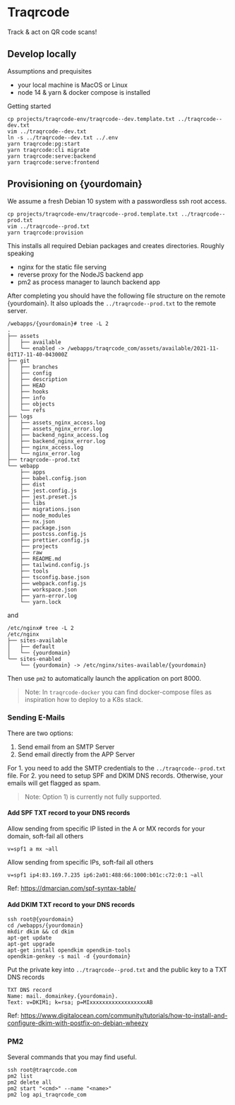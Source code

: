 # Traqrcode

Track & act on QR code scans!

## Develop locally

Assumptions and prequisites
- your local machine is MacOS or Linux
- node 14 & yarn & docker compose is installed

Getting started
```shell
cp projects/traqrcode-env/traqrcode--dev.template.txt ../traqrcode--dev.txt
vim ../traqrcode--dev.txt
ln -s ../traqrcode--dev.txt ../.env
yarn traqrcode:pg:start
yarn traqrcode:cli migrate
yarn traqrcode:serve:backend
yarn traqrcode:serve:frontend
```

## Provisioning on {yourdomain}

We assume a fresh Debian 10 system with a passwordless ssh root access.

```shell
cp projects/traqrcode-env/traqrcode--prod.template.txt ../traqrcode--prod.txt
vim ../traqrcode--prod.txt
yarn traqrcode:provision
```

This installs all required Debian packages and creates directories. Roughly speaking

- nginx for the static file serving
- reverse proxy for the NodeJS backend app
- pm2 as process manager to launch backend app

After completing you should have the following file structure on the remote {yourdomain}.
It also uploads the `../traqrcode--prod.txt` to the remote server.

```
/webapps/{yourdomain}# tree -L 2
.
├── assets
│   ├── available
│   └── enabled -> /webapps/traqrcode_com/assets/available/2021-11-01T17-11-40-043000Z
├── git
│   ├── branches
│   ├── config
│   ├── description
│   ├── HEAD
│   ├── hooks
│   ├── info
│   ├── objects
│   └── refs
├── logs
│   ├── assets_nginx_access.log
│   ├── assets_nginx_error.log
│   ├── backend_nginx_access.log
│   ├── backend_nginx_error.log
│   ├── nginx_access.log
│   └── nginx_error.log
├── traqrcode--prod.txt
└── webapp
    ├── apps
    ├── babel.config.json
    ├── dist
    ├── jest.config.js
    ├── jest.preset.js
    ├── libs
    ├── migrations.json
    ├── node_modules
    ├── nx.json
    ├── package.json
    ├── postcss.config.js
    ├── prettier.config.js
    ├── projects
    ├── raw
    ├── README.md
    ├── tailwind.config.js
    ├── tools
    ├── tsconfig.base.json
    ├── webpack.config.js
    ├── workspace.json
    ├── yarn-error.log
    └── yarn.lock
```
and
```
/etc/nginx# tree -L 2 
/etc/nginx
├── sites-available
│   ├── default
│   └── {yourdomain}
└── sites-enabled
    └── {yourdomain} -> /etc/nginx/sites-available/{yourdomain}
```

Then use `pm2` to automatically launch the application on port 8000.

> Note: In `traqrcode-docker` you can find docker-compose files as inspiration how to deploy to a K8s stack.

### Sending E-Mails

There are two options:

1) Send email from an SMTP Server
2) Send email directly from the APP Server

For 1. you need to add the SMTP credentials to the `../traqrcode--prod.txt` file.
For 2. you need to setup SPF and DKIM DNS records. Otherwise, your emails will get flagged as spam.

> Note: Option 1) is currently not fully supported.

#### Add SPF TXT record to your DNS records

Allow sending from specific IP listed in the A or MX records for your domain, soft-fail all others
```
v=spf1 a mx ~all
```

Allow sending from specific IPs, soft-fail all others
```
v=spf1 ip4:83.169.7.235 ip6:2a01:488:66:1000:b01c:c72:0:1 ~all
```

Ref: https://dmarcian.com/spf-syntax-table/

#### Add DKIM TXT record to your DNS records

```
ssh root@{yourdomain}
cd /webapps/{yourdomain}
mkdir dkim && cd dkim
apt-get update
apt-get upgrade
apt-get install opendkim opendkim-tools
opendkim-genkey -s mail -d {yourdomain}
```
Put the private key into `../traqrcode--prod.txt` and the public key
to a TXT DNS records
```
TXT DNS record
Name: mail._domainkey.{yourdomain}.
Text: v=DKIM1; k=rsa; p=MIxxxxxxxxxxxxxxxxxxAB
```

Ref: https://www.digitalocean.com/community/tutorials/how-to-install-and-configure-dkim-with-postfix-on-debian-wheezy

### PM2

Several commands that you may find useful.

```
ssh root@traqrcode.com
pm2 list
pm2 delete all
pm2 start "<cmd>" --name "<name>"
pm2 log api_traqrcode_com
```

